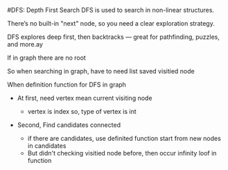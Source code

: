 #DFS: Depth First Search
DFS is used to search in non-linear structures.

There’s no built-in "next" node, so you need a clear exploration strategy.

DFS explores deep first, then backtracks — great for pathfinding, puzzles, and more.ay

If in graph there are no root

So when searching in graph, have to need list saved visitied node

When definition function for DFS in graph
- At first, need vertex mean current visiting node
    -   vertex is index so, type of vertex is int
    
- Second, Find candidates connected
    - if there are candidates, use definited function start from new nodes in candidates
    - But didn't checking visitied node before, then occur infinity loof in function